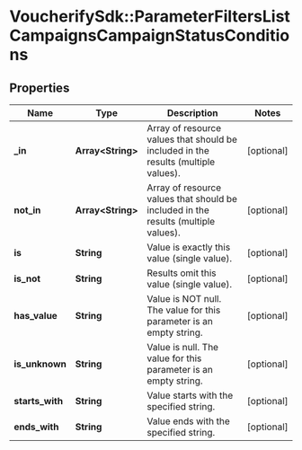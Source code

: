 # VoucherifySdk::ParameterFiltersListCampaignsCampaignStatusConditions

## Properties

| Name | Type | Description | Notes |
| ---- | ---- | ----------- | ----- |
| **_in** | **Array&lt;String&gt;** | Array of resource values that should be included in the results (multiple values). | [optional] |
| **not_in** | **Array&lt;String&gt;** | Array of resource values that should be included in the results (multiple values). | [optional] |
| **is** | **String** | Value is exactly this value (single value). | [optional] |
| **is_not** | **String** | Results omit this value (single value). | [optional] |
| **has_value** | **String** | Value is NOT null. The value for this parameter is an empty string. | [optional] |
| **is_unknown** | **String** | Value is null. The value for this parameter is an empty string. | [optional] |
| **starts_with** | **String** | Value starts with the specified string. | [optional] |
| **ends_with** | **String** | Value ends with the specified string. | [optional] |

